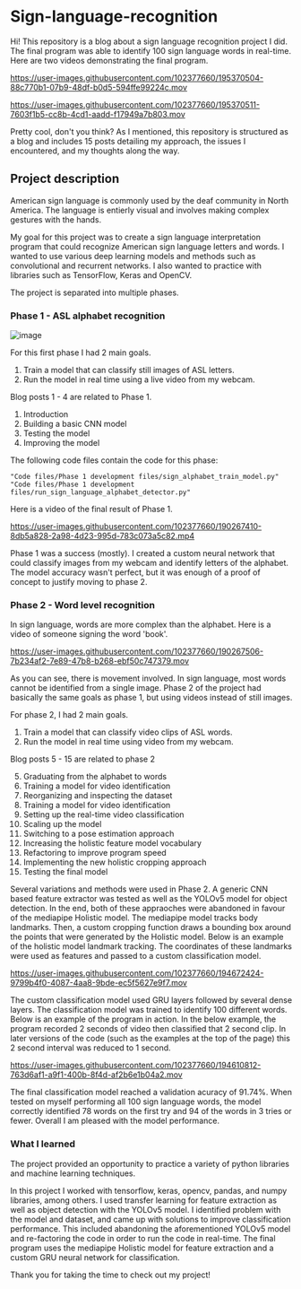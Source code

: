 # Sign-language-recognition

Hi! This repository is a blog about a sign language recognition project I did. The final program was able to identify 100 sign language words in real-time. Here are two videos demonstrating the final program. 


https://user-images.githubusercontent.com/102377660/195370504-88c770b1-07b9-48df-b0d5-594ffe99224c.mov



https://user-images.githubusercontent.com/102377660/195370511-7603f1b5-cc8b-4cd1-aadd-f17949a7b803.mov


Pretty cool, don't you think?
As I mentioned, this repository is structured as a blog and includes 15 posts detailing my approach, the issues I encountered, and my thoughts along the way.  

## Project description

American sign language is commonly used by the deaf community in North America. The language is entierly visual and involves making complex gestures with the hands. 

My goal for this project was to create a sign language interpretation program that could recognize American sign language letters and words.
I wanted to use various deep learning models and methods such as convolutional and recurrent networks. I also wanted to practice with libraries such as TensorFlow, Keras and OpenCV.

The project is separated into multiple phases. 

### Phase 1 - ASL alphabet recognition

![image](https://user-images.githubusercontent.com/102377660/188241142-5a4b53ac-6798-4414-ba48-04d25f66d2d6.png)

For this first phase I had 2 main goals. 

1. Train a model that can classify still images of ASL letters. 
2. Run the model in real time using a live video from my webcam.

Blog posts 1 - 4 are related to Phase 1. 

1. Introduction
2. Building a basic CNN model
3. Testing the model
4. Improving the model


The following code files contain the code for this phase:

```
"Code files/Phase 1 development files/sign_alphabet_train_model.py"
"Code files/Phase 1 development files/run_sign_language_alphabet_detector.py"
```

Here is a video of the final result of Phase 1.


https://user-images.githubusercontent.com/102377660/190267410-8db5a828-2a98-4d23-995d-783c073a5c82.mp4

Phase 1 was a success (mostly). I created a custom neural network that could classify images from my webcam and identify letters of the alphabet.
The model accuracy wasn't perfect, but it was enough of a proof of concept to justify moving to phase 2.


### Phase 2 - Word level recognition

In sign language, words are more complex than the alphabet. Here is a video of someone signing the word 'book'.

https://user-images.githubusercontent.com/102377660/190267506-7b234af2-7e89-47b8-b268-ebf50c747379.mov

As you can see, there is movement involved. In sign language, most words cannot be identified from a single image.
Phase 2 of the project had basically the same goals as phase 1, but using videos instead of still images.

For phase 2, I had 2 main goals. 

1. Train a model that can classify video clips of ASL words. 
2. Run the model in real time using video from my webcam. 


Blog posts 5 - 15 are related to phase 2

5. Graduating from the alphabet to words
6. Training a model for video identification
7. Reorganizing and inspecting the dataset
6. Training a model for video identification
9. Setting up the real-time video classification
10. Scaling up the model
11. Switching to a pose estimation approach
12. Increasing the holistic feature model vocabulary
13. Refactoring to improve program speed
14. Implementing the new holistic cropping approach
15. Testing the final model

Several variations and methods were used in Phase 2. A generic CNN based feature extractor was tested as well as the YOLOv5 model for object detection. In the end, both of these appraoches were abandoned in favour of the mediapipe Holistic model. The mediapipe model tracks body landmarks. Then, a custom cropping function draws a bounding box around the points that were generated by the Holistic model. Below is an example of the holistic model landmark tracking. The coordinates of these landmarks were used as features and passed to a custom classification model.  

https://user-images.githubusercontent.com/102377660/194672424-9799b4f0-4087-4aa8-9bde-ec5f5627e9f7.mov

The custom classification model used GRU layers followed by several dense layers. The classification model was trained to identify 100 different words. Below is an example of the program in action. In the below example, the program recorded 2 seconds of video then classified that 2 second clip. In later versions of the code (such as the examples at the top of the page) this 2 second interval was reduced to 1 second. 


https://user-images.githubusercontent.com/102377660/194610812-763d6af1-a9f1-400b-8f4d-af2b6e1b04a2.mov


The final classification model reached a validation acuracy of 91.74%. When tested on myself performing all 100 sign language words, the model correctly identified 78 words on the first try and 94 of the words in 3 tries or fewer. Overall I am pleased with the model performance. 


### What I learned

The project provided an opportunity to practice a variety of python libraries and machine learning techniques.

In this project I worked with tensorflow, keras, opencv, pandas, and numpy libraries, among others. I used transfer learning for feature extraction as well as object detection with the YOLOv5 model. I identified problem with the model and dataset, and came up with solutions to improve classification performance. This included abandoning the aforementioned YOLOv5 model and re-factoring the code in order to run the code in real-time. The final program uses the mediapipe Holistic model for feature extraction and a custom GRU neural network for classification. 


Thank you for taking the time to check out my project! 
